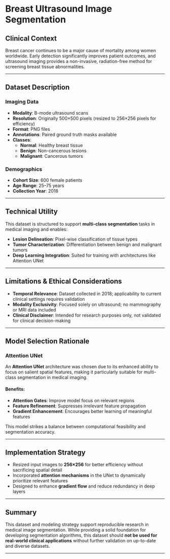 # Breast Ultrasound Image Segmentation

## Clinical Context

Breast cancer continues to be a major cause of mortality among women worldwide. Early detection significantly improves patient outcomes, and ultrasound imaging provides a non-invasive, radiation-free method for screening breast tissue abnormalities.

---

## Dataset Description

### Imaging Data

- **Modality**: B-mode ultrasound scans  
- **Resolution**: Originally 500×500 pixels (resized to 256×256 pixels for efficiency)  
- **Format**: PNG files  
- **Annotations**: Paired ground truth masks available  
- **Classes**:
  - **Normal**: Healthy breast tissue
  - **Benign**: Non-cancerous lesions
  - **Malignant**: Cancerous tumors

### Demographics

- **Cohort Size**: 600 female patients  
- **Age Range**: 25–75 years  
- **Collection Year**: 2018  

---

## Technical Utility

This dataset is structured to support **multi-class segmentation** tasks in medical imaging and enables:

- **Lesion Delineation**: Pixel-wise classification of tissue types  
- **Tumor Characterization**: Differentiation between benign and malignant tumors  
- **Deep Learning Integration**: Suited for training with architectures like Attention UNet  

---

## Limitations & Ethical Considerations

- **Temporal Relevance**: Dataset collected in 2018; applicability to current clinical settings requires validation  
- **Modality Exclusivity**: Focused solely on ultrasound; no mammography or MRI data included  
- **Clinical Disclaimer**: Intended for research purposes only, not validated for clinical decision-making  

---

## Model Selection Rationale

### Attention UNet

An **Attention UNet** architecture was chosen due to its enhanced ability to focus on salient spatial features, making it particularly suitable for multi-class segmentation in medical imaging.

#### Benefits:

- **Attention Gates**: Improve model focus on relevant regions  
- **Feature Refinement**: Suppresses irrelevant feature propagation  
- **Gradient Enhancement**: Encourages better learning of meaningful features  

This model strikes a balance between computational feasibility and segmentation accuracy.

---

## Implementation Strategy

- Resized input images to **256×256** for better efficiency without sacrificing spatial detail  
- Incorporated **attention mechanisms** in the UNet to dynamically prioritize relevant features  
- Designed to enhance **gradient flow** and reduce redundancy in deep layers  

---

## Summary

This dataset and modeling strategy support reproducible research in medical image segmentation. While providing a solid foundation for developing segmentation algorithms, this dataset should **not be used for real-world clinical applications** without further validation on up-to-date and diverse datasets.

---
